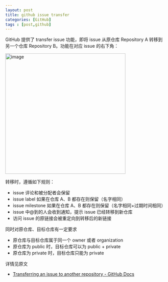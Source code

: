 ```yaml
---
layout: post
title: github issue transfer
categories: [GitHub]
tags : [post,github]
---
```


GitHub 提供了 transfer issue 功能，即将 issue 从原仓库 Repository A 转移到另一个仓库 Repository B。功能在对应 issue 的右下角： 

<img width="376" alt="image" src="https://dylanninin.com/assets/images/issues/401de4e8-d02f-4290-90cd-e439687f7ba2.png">

转移时，遵循如下规则：
- issue 评论和被分配者会保留
- issue label 如果在仓库 A、B 都存在则保留（名字相同）
- issue milestone 如果在仓库 A、B 都存在则保留（名字相同+过期时间相同）
- issue 中@到的人会收到通知，提示 issue 已经转移到新仓库
- 访问 issue 的原链接会被重定向到转移后的新链接


同时对原仓库、目标仓库有一定要求
- 原仓库与目标仓库属于同一个 owner 或者 organization
- 原仓库为 public 时，目标仓库可以为 public + private
- 原仓库为 private 时，目标仓库只能为 private 

详情见原文 

- [Transferring an issue to another repository - GitHub Docs](https://docs.github.com/en/issues/tracking-your-work-with-issues/transferring-an-issue-to-another-repository)
